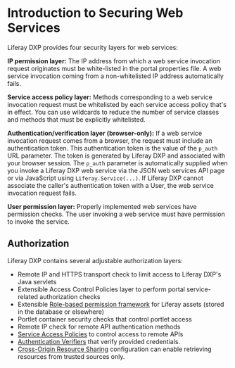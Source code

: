 # Introduction to Securing Web Services

Liferay DXP provides four security layers for web services:

**IP permission layer:** The IP address from which a web service invocation request originates must be white-listed in the portal properties file. A web service invocation coming from a non-whitelisted IP address automatically fails.

**Service access policy layer:** Methods corresponding to a web service invocation request must be whitelisted by each service access policy that's in effect. You can use wildcards to reduce the number of service classes and methods that must be explicitly whitelisted.

**Authentication/verification layer (browser-only):** If a web service invocation request comes from a browser, the request must include an authentication token. This authentication token is the value of the `p_auth` URL parameter. The token is generated by Liferay DXP and associated with your browser session. The `p_auth` parameter is automatically supplied when you invoke a Liferay DXP web service via the JSON web services API page or via JavaScript using `Liferay.Service(...)`. If Liferay DXP cannot associate the caller's authentication token with a User, the web service invocation request fails.

**User permission layer:** Properly implemented web services have permission checks. The user invoking a web service must have permission to invoke the service.

<!-- I would prefer to not include this image until we get design to do a pass on it because I find the visual to be more distracting than helpful in its current iteration. ![Figure 1: To get to a service, a request must pass through the door lock of user permissions, the padlock of the verification layer, the brick wall of service access policies, and finally the safe of predefined IP permissions.](./images/service-access-policies-security-layers.png)  -->

## Authorization

Liferay DXP contains several adjustable authorization layers:

* Remote IP and HTTPS transport check to limit access to Liferay DXP's Java servlets
* Extensible Access Control Policies layer to perform portal service-related authorization checks
* Extensible [Role-based permission framework](../../../users-and-permissions/roles-and-permissions/README.md) for Liferay assets (stored in the database or elsewhere)
* Portlet container security checks that control portlet access
* Remote IP check for remote API authentication methods
* [Service Access Policies](./setting-service-access-policies.md) to control access to remote APIs
* [Authentication Verifiers](./using-authentication-verifiers.md) that verify provided credentials.
* [Cross-Origin Resource Sharing](./setting-up-cors.md) configuration can enable retrieving resources from trusted sources only.
